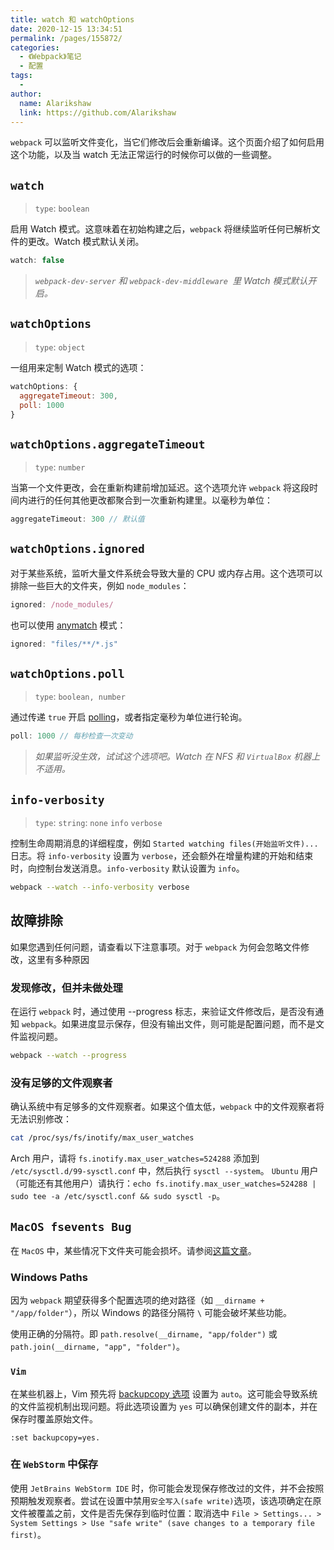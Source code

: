 ```yaml
---
title: watch 和 watchOptions
date: 2020-12-15 13:34:51
permalink: /pages/155872/
categories:
  - 《Webpack》笔记
  - 配置
tags:
  - 
author: 
  name: Alarikshaw
  link: https://github.com/Alarikshaw
---
```


`webpack` 可以监听文件变化，当它们修改后会重新编译。这个页面介绍了如何启用这个功能，以及当 watch 无法正常运行的时候你可以做的一些调整。

## `watch`

> `type`: `boolean`

启用 Watch 模式。这意味着在初始构建之后，`webpack` 将继续监听任何已解析文件的更改。Watch 模式默认关闭。

```js
watch: false
```

> *`webpack-dev-server` 和 `webpack-dev-middleware `里 Watch 模式默认开启。*

## `watchOptions`

> `type`: `object`

一组用来定制 Watch 模式的选项：

```js
watchOptions: {
  aggregateTimeout: 300,
  poll: 1000
}
```

## `watchOptions.aggregateTimeout`

> `type`: `number`

当第一个文件更改，会在重新构建前增加延迟。这个选项允许 `webpack` 将这段时间内进行的任何其他更改都聚合到一次重新构建里。以毫秒为单位：

```js
aggregateTimeout: 300 // 默认值
```

## `watchOptions.ignored`

对于某些系统，监听大量文件系统会导致大量的 CPU 或内存占用。这个选项可以排除一些巨大的文件夹，例如 `node_modules`：

```js
ignored: /node_modules/
```

也可以使用 [anymatch](https://github.com/micromatch/anymatch) 模式：

```js
ignored: "files/**/*.js"
```

## `watchOptions.poll`

> `type`: `boolean, number`

通过传递 `true` 开启 [polling](https://whatis.techtarget.com/definition/polling)，或者指定毫秒为单位进行轮询。

```js
poll: 1000 // 每秒检查一次变动
```

> *如果监听没生效，试试这个选项吧。Watch 在 NFS 和 `VirtualBox` 机器上不适用。*

## `info-verbosity`

> `type`: `string`: `none` `info` `verbose`

控制生命周期消息的详细程度，例如 `Started watching files(开始监听文件)...` 日志。将 `info-verbosity` 设置为 `verbose`，还会额外在增量构建的开始和结束时，向控制台发送消息。`info-verbosity` 默认设置为 `info`。

```bash
webpack --watch --info-verbosity verbose
```

## 故障排除

如果您遇到任何问题，请查看以下注意事项。对于 `webpack` 为何会忽略文件修改，这里有多种原因

### 发现修改，但并未做处理

在运行 `webpack` 时，通过使用 --progress 标志，来验证文件修改后，是否没有通知 `webpack`。如果进度显示保存，但没有输出文件，则可能是配置问题，而不是文件监视问题。

```bash
webpack --watch --progress
```

### 没有足够的文件观察者

确认系统中有足够多的文件观察者。如果这个值太低，`webpack` 中的文件观察者将无法识别修改：

```bash
cat /proc/sys/fs/inotify/max_user_watches
```

Arch 用户，请将 `fs.inotify.max_user_watches=524288` 添加到 `/etc/sysctl.d/99-sysctl.conf` 中，然后执行 `sysctl --system`。 `Ubuntu` 用户（可能还有其他用户）请执行：`echo fs.inotify.max_user_watches=524288 | sudo tee -a /etc/sysctl.conf && sudo sysctl -p`。

## `MacOS fsevents Bug`

在 `MacOS` 中，某些情况下文件夹可能会损坏。请参阅[这篇文章](https://github.com/livereload/livereload-site/blob/master/livereload.com/_articles/troubleshooting/os-x-fsevents-bug-may-prevent-monitoring-of-certain-folders.md)。

### Windows Paths

因为 `webpack` 期望获得多个配置选项的绝对路径（如 `__dirname + "/app/folder"`），所以 Windows 的路径分隔符 `\` 可能会破坏某些功能。

使用正确的分隔符。即 `path.resolve(__dirname, "app/folder")` 或 `path.join(__dirname, "app", "folder")`。

### `Vim`

在某些机器上，Vim 预先将 [backupcopy 选项](http://vimdoc.sourceforge.net/htmldoc/options.html#'backupcopy') 设置为 `auto`。这可能会导致系统的文件监视机制出现问题。将此选项设置为 `yes` 可以确保创建文件的副本，并在保存时覆盖原始文件。

```
:set backupcopy=yes.
```

### 在 `WebStorm` 中保存

使用 `JetBrains WebStorm IDE` 时，你可能会发现保存修改过的文件，并不会按照预期触发观察者。尝试在设置中禁用`安全写入(safe write)`选项，该选项确定在原文件被覆盖之前，文件是否先保存到临时位置：取消选中 `File > Settings... > System Settings > Use "safe write" (save changes to a temporary file first)`。








